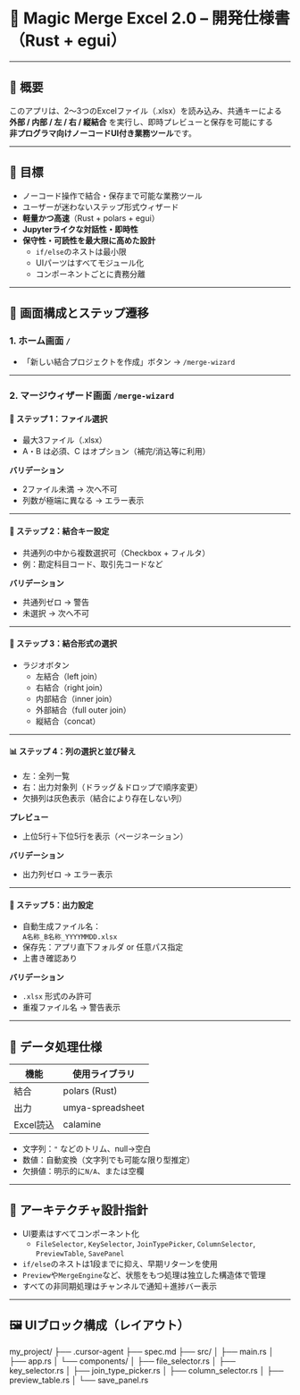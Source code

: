 
# 📘 Magic Merge Excel 2.0 – 開発仕様書（Rust + egui）

---

## 🧭 概要

このアプリは、2～3つのExcelファイル（.xlsx）を読み込み、共通キーによる  
**外部 / 内部 / 左 / 右 / 縦結合** を実行し、即時プレビューと保存を可能にする  
**非プログラマ向けノーコードUI付き業務ツール**です。

---

## 🎯 目標

- ノーコード操作で結合・保存まで可能な業務ツール
- ユーザーが迷わないステップ形式ウィザード
- **軽量かつ高速**（Rust + polars + egui）
- **Jupyterライクな対話性・即時性**
- **保守性・可読性を最大限に高めた設計**
  - `if/else`のネストは最小限
  - UIパーツはすべてモジュール化
  - コンポーネントごとに責務分離

---

## 🧩 画面構成とステップ遷移

### 1. ホーム画面 `/`
- 「新しい結合プロジェクトを作成」ボタン → `/merge-wizard`

---

### 2. マージウィザード画面 `/merge-wizard`

#### 📁 ステップ 1：ファイル選択
- 最大3ファイル（.xlsx）
- A・B は必須、C はオプション（補完/消込等に利用）

**バリデーション**
- 2ファイル未満 → 次へ不可
- 列数が極端に異なる → エラー表示

---

#### 🔑 ステップ 2：結合キー設定
- 共通列の中から複数選択可（Checkbox + フィルタ）
- 例：勘定科目コード、取引先コードなど

**バリデーション**
- 共通列ゼロ → 警告
- 未選択 → 次へ不可

---

#### 🔗 ステップ 3：結合形式の選択
- ラジオボタン
  - 左結合（left join）
  - 右結合（right join）
  - 内部結合（inner join）
  - 外部結合（full outer join）
  - 縦結合（concat）

---

#### 📊 ステップ 4：列の選択と並び替え
- 左：全列一覧
- 右：出力対象列（ドラッグ＆ドロップで順序変更）
- 欠損列は灰色表示（結合により存在しない列）

**プレビュー**
- 上位5行＋下位5行を表示（ページネーション）

**バリデーション**
- 出力列ゼロ → エラー表示

---

#### 💾 ステップ 5：出力設定
- 自動生成ファイル名：  
  `A名称_B名称_YYYYMMDD.xlsx`
- 保存先：アプリ直下フォルダ or 任意パス指定
- 上書き確認あり

**バリデーション**
- `.xlsx` 形式のみ許可
- 重複ファイル名 → 警告表示

---

## 🧪 データ処理仕様

| 機能       | 使用ライブラリ             |
|------------|----------------------------|
| 結合       | polars (Rust)              |
| 出力       | umya-spreadsheet           |
| Excel読込  | calamine                   |

- 文字列：`"` などのトリム、null→空白
- 数値：自動変換（文字列でも可能な限り型推定）
- 欠損値：明示的に`N/A`、または空欄

---

## 🧠 アーキテクチャ設計指針

- UI要素はすべてコンポーネント化
  - `FileSelector`, `KeySelector`, `JoinTypePicker`, `ColumnSelector`, `PreviewTable`, `SavePanel`
- `if/else`のネストは1段までに抑え、早期リターンを使用
- `Preview`や`MergeEngine`など、状態をもつ処理は独立した構造体で管理
- すべての非同期処理はチャンネルで通知＋進捗バー表示

---

## 🖼️ UIブロック構成（レイアウト）



my_project/
├── .cursor-agent
├── spec.md
├── src/
│   ├── main.rs
│   ├── app.rs
│   └── components/
│       ├── file_selector.rs
│       ├── key_selector.rs
│       ├── join_type_picker.rs
│       ├── column_selector.rs
│       ├── preview_table.rs
│       └── save_panel.rs
